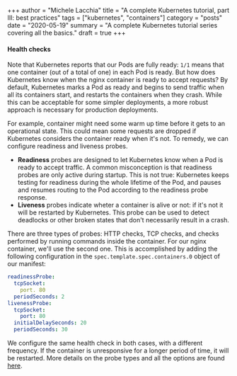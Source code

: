 +++
author = "Michele Lacchia"
title = "A complete Kubernetes tutorial, part III: best practices"
tags = ["kubernetes", "containers"]
category = "posts"
date = "2020-05-19"
summary = "A complete Kubernetes tutorial series covering all the basics."
draft = true
+++


#### Health checks
Note that Kubernetes reports that our Pods are fully ready: `1/1` means that one
container (out of a total of one) in each Pod is ready. But how does Kubernetes
know when the nginx container is ready to accept requests? By default,
Kubernetes marks a Pod as ready and begins to send traffic when all its
containers start, and restarts the containers when they crash. While this can
be acceptable for some simpler deployments, a more robust approach is necessary
for production deployments.

For example, container might need some warm up time before it gets to an
operational state. This could mean some requests are dropped if Kubernetes
considers the container ready when it's not. To remedy, we can configure
readiness and liveness probes.

* **Readiness** probes are designed to let Kubernetes know when a Pod is ready
  to accept traffic. A common misconception is that readiness probes are only
  active during startup. This is not true: Kubernetes keeps testing for
  readiness during the whole lifetime of the Pod, and pauses and resumes
  routing to the Pod according to the readiness probe response.
* **Liveness** probes indicate wheter a container is alive or not: if it's not
  it will be restarted by Kubernetes. This probe can be used to detect
  deadlocks or other broken states that don't necessarily result in a crash.

There are three types of probes: HTTP checks, TCP checks, and checks performed
by running commands inside the container. For our nginx container, we'll use
the second one. This is accomplished by adding the following configuration in
the `spec.template.spec.containers.0` object of our manifest:

```yaml
readinessProbe:
  tcpSocket:
    port. 80
  periodSeconds: 2
livenessProbe:
  tcpSocket:
    port: 80
  initialDelaySeconds: 20
  periodSeconds: 30
```

We configure the same health check in both cases, with a different frequency.
If the container is unresponsive for a longer period of time, it will be
restarted. More details on the probe types and all the options are found
[here](https://kubernetes.io/docs/tasks/configure-pod-container/configure-liveness-readiness-startup-probes/).
